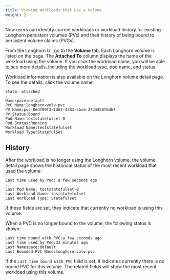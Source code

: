 ```yaml
---
title: Viewing Workloads that Use a Volume
weight: 2
---
```


Now users can identify current workloads or workload history for existing Longhorn persistent volumes (PVs) and their history of being bound to persistent volume claims (PVCs).

From the Longhorn UI, go to the **Volume** tab. Each Longhorn volume is listed on the page. The **Attached To** column displays the name of the workload using the volume. If you click the workload name, you will be able to see more details, including the workload type, pod name, and status.

Workload information is also available on the Longhorn volume detail page. To see the details, click the volume name:

```
State: attached
...
Namespace:default
PVC Name:longhorn-volv-pvc
PV Name:pvc-0edf00f3-1d67-4783-bbce-27d4458f6db7
PV Status:Bound
Pod Name:teststatefulset-0
Pod Status:Running
Workload Name:teststatefulset
Workload Type:StatefulSet
```

## History

After the workload is no longer using the Longhorn volume, the volume detail page shows the historical status of the most recent workload that used the volume:

```
Last time used by Pod: a few seconds ago
...
Last Pod Name: teststatefulset-0
Last Workload Name: teststatefulset
Last Workload Type: Statefulset
```

If these fields are set, they indicate that currently no workload is using this volume.

When a PVC is no longer bound to the volume, the following status is shown:

```
Last time bound with PVC:a few seconds ago
Last time used by Pod:32 minutes ago
Last Namespace:default
Last Bounded PVC Name:longhorn-volv-pvc
```

If the `Last time bound with PVC` field is set, it indicates currently there is no bound PVC for this volume. The related fields will show the most recent workload using this volume.
